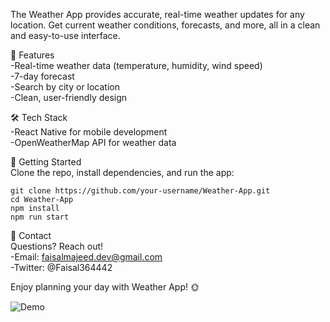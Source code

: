 The Weather App provides accurate, real-time weather updates for any location. Get current weather conditions, forecasts, and more, all in a clean and easy-to-use interface.

🚀 Features  
-Real-time weather data (temperature, humidity, wind speed)  
-7-day forecast  
-Search by city or location  
-Clean, user-friendly design

🛠️ Tech Stack  
-React Native for mobile development  
-OpenWeatherMap API for weather data

🚀 Getting Started  
Clone the repo, install dependencies, and run the app:

`git clone https://github.com/your-username/Weather-App.git`  
`cd Weather-App`  
`npm install`  
`npm run start  `

📧 Contact  
Questions? Reach out!  
-Email: faisalmajeed.dev@gmail.com  
-Twitter: @Faisal364442

Enjoy planning your day with Weather App! 🌞

![Demo](./src/assets/video.gif)
